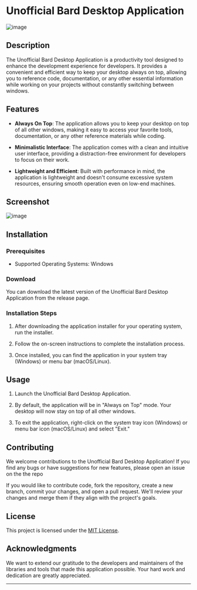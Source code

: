 # Unofficial Bard Desktop Application

![image](https://github.com/Lakshya0257/Bard-desktop-AOT/assets/114349137/d23d8bc4-7203-470e-b1f9-0ca2df679baf)


## Description

The Unofficial Bard Desktop Application is a productivity tool designed to enhance the development experience for developers. It provides a convenient and efficient way to keep your desktop always on top, allowing you to reference code, documentation, or any other essential information while working on your projects without constantly switching between windows.

## Features

- **Always On Top**: The application allows you to keep your desktop on top of all other windows, making it easy to access your favorite tools, documentation, or any other reference materials while coding.

- **Minimalistic Interface**: The application comes with a clean and intuitive user interface, providing a distraction-free environment for developers to focus on their work.

- **Lightweight and Efficient**: Built with performance in mind, the application is lightweight and doesn't consume excessive system resources, ensuring smooth operation even on low-end machines.

## Screenshot

![image](https://github.com/Lakshya0257/Bard-desktop-AOT/assets/114349137/7082e8ef-7348-4455-8dba-90dd76a0086d)


## Installation

### Prerequisites

- Supported Operating Systems: Windows

### Download

You can download the latest version of the Unofficial Bard Desktop Application from the release page.

### Installation Steps

1. After downloading the application installer for your operating system, run the installer.

2. Follow the on-screen instructions to complete the installation process.

3. Once installed, you can find the application in your system tray (Windows) or menu bar (macOS/Linux).

## Usage

1. Launch the Unofficial Bard Desktop Application.

2. By default, the application will be in "Always on Top" mode. Your desktop will now stay on top of all other windows.

3. To exit the application, right-click on the system tray icon (Windows) or menu bar icon (macOS/Linux) and select "Exit."

## Contributing

We welcome contributions to the Unofficial Bard Desktop Application! If you find any bugs or have suggestions for new features, please open an issue on the the repo

If you would like to contribute code, fork the repository, create a new branch, commit your changes, and open a pull request. We'll review your changes and merge them if they align with the project's goals.

## License

This project is licensed under the [MIT License](./LICENSE).

## Acknowledgments

We want to extend our gratitude to the developers and maintainers of the libraries and tools that made this application possible. Your hard work and dedication are greatly appreciated.

---
